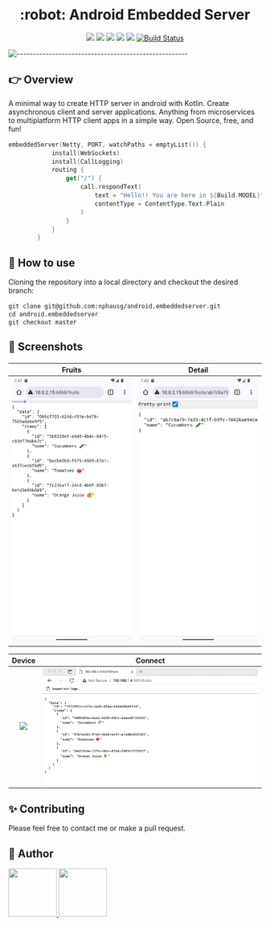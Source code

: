 <h1 align="center"> :robot: Android Embedded Server </h1>

<div align="center">
    <img src="https://img.shields.io/badge/kotlin-v1.9.23-blue.svg">
    <img src="https://img.shields.io/badge/gradle-8.3.2-blueviolet.svg">
    <img src="https://img.shields.io/badge/API-21%2B-blue.svg?style=flat">
    <img src="https://img.shields.io/badge/License-Apache%202.0-success.svg">
    <img src="https://circleci.com/gh/twilio-labs/plugin-rtc.svg?style=svg">
    <a href="https://github.com/nphau/android.embeddedserver/actions/workflows/app-build.yml"><img alt="Build Status" src="https://github.com/nphau/android.embeddedserver/actions/workflows/app-build.yml/badge.svg"/></a>
</div>

![-----------------------------------------------------](https://raw.githubusercontent.com/andreasbm/readme/master/assets/lines/colored.png)

## 👉 Overview

A minimal way to create HTTP server in android with Kotlin. Create asynchronous client and server applications. Anything from microservices to multiplatform HTTP client apps in a simple way. Open Source, free, and fun!

```kotlin
embeddedServer(Netty, PORT, watchPaths = emptyList()) {
            install(WebSockets)
            install(CallLogging)
            routing {
                get("/") {
                    call.respondText(
                        text = "Hello!! You are here in ${Build.MODEL}",
                        contentType = ContentType.Text.Plain
                    )
                }
            }
        }
```
## 🚀 How to use

Cloning the repository into a local directory and checkout the desired branch:

```
git clone git@github.com:nphausg/android.embeddedserver.git
cd android.embeddedserver
git checkout master
```
## 🍲 Screenshots


<h4 align="center">

Fruits | Detail |
--- | --- |
<img src="docs/fruits.png"> | <img src="docs/detail.png"> |

Device | Connect |
--- | --- |
<img src="docs/demo.gif"> | <img src="docs/edge_get.gif"> |

## ✨ Contributing
Please feel free to contact me or make a pull request.

## 👀 Author

<p>
    <a href="https://nphausg.medium.com" target="_blank">
    <img src="https://avatars2.githubusercontent.com/u/13111806?s=400&u=f09b6160dbbe2b7eeae0aeb0ab4efac0caad57d7&v=4" width="96" height="96">
    </a>
    <a href="https://github.com/hieuwu" target="_blank">
    <img src="https://avatars.githubusercontent.com/u/43868345?v=4" width="96" height="96">
    </a>
</p>
